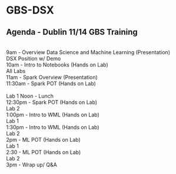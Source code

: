 # GBS-DSX

## Agenda - Dublin 11/14 GBS Training<br>
<br>
9am     - Overview Data Science and Machine Learning (Presentation)
<br>        DSX Position w/ Demo<br>
10am    - Intro to Notebooks (Hands on Lab)
<br>        All Labs<br>
11am    - Spark Overview (Presentation)<br>
11:30am - Spark POT (Hands on Lab)<br>
<br>        Lab 1
Noon    - Lunch<br>
12:30pm - Spark POT (Hands on Lab)
<br>        Lab 2<br>
1:00pm  - Intro to WML (Hands on Lab)
<br>        Lab 1<br>
1:30pm - Intro to WML  (Hands on Lab)
<br>        Lab 2<br>
2pm    - ML POT  (Hands on Lab)
<br>        Lab 1<br>
2:30   - ML POT  (Hands on Lab)
<br>        Lab 2<br>
3pm    - Wrap up/ Q&A<br>
